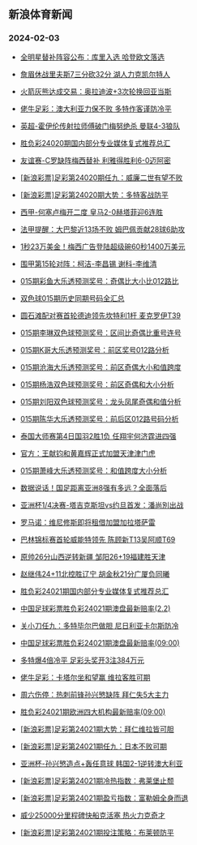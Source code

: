 ## 新浪体育新闻 
### 2024-02-03

+ [全明星替补阵容公布：库里入选 哈登欧文落选](https://sports.sina.com.cn/basketball/nba/2024-02-02/doc-inafrekc9680710.shtml)

+ [詹眉休战里夫斯7三分砍32分 湖人力克凯尔特人](https://sports.sina.com.cn/basketball/nba/2024-02-02/doc-inafrekm3957543.shtml)

+ [火箭灰熊达成交易：奥拉迪波+3次轮换回亚当斯](https://sports.sina.com.cn/basketball/nba/2024-02-02/doc-inafrekh4241511.shtml)

+ [佬牛足彩：澳大利亚力保不败 多特作客谨防冷平](https://sports.sina.com.cn/l/2024-02-02/doc-inafreki7165817.shtml)

+ [英超-霍伊伦传射拉师傅破门梅努绝杀 曼联4-3狼队](https://sports.sina.com.cn/g/pl/2024-02-02/doc-inafqyap4040117.shtml)

+ [胜负彩24020期国内部分专业媒体复式推荐总汇](https://sports.sina.com.cn/l/2024-02-02/doc-inafreki7179166.shtml)

+ [友谊赛-C罗缺阵梅西替补 利雅得胜利6-0迈阿密](https://sports.sina.com.cn/global/others/2024-02-02/doc-inafqyam7266088.shtml)

+ [[新浪彩票]足彩第24020期任九：威廉二世有望不败](https://sports.sina.com.cn/l/2024-02-02/doc-inafqyaf9792110.shtml)

+ [[新浪彩票]足彩第24020期大势：多特客战防平](https://sports.sina.com.cn/l/2024-02-02/doc-inafqyap4037657.shtml)

+ [西甲-何塞卢梅开二度 皇马2-0赫塔菲迎6连胜](https://sports.sina.com.cn/g/laliga/2024-02-02/doc-inafqyam7264746.shtml)

+ [法甲提醒：大巴黎近13场不败 姆巴佩贡献28球6助攻](https://sports.sina.com.cn/l/2024-02-02/doc-inafqyam7263114.shtml)

+ [1秒23万美金！梅西广告登陆超级碗60秒1400万美元](https://sports.sina.com.cn/global/others/2024-02-02/doc-inafrvhc3707862.shtml)

+ [围甲第15轮对阵：柯洁-李昌锡 谢科-李维清](https://sports.sina.com.cn/go/2024-02-02/doc-inafrzqf1029882.shtml)

+ [015期彩鱼大乐透预测奖号：奇偶比大小比012路比](https://sports.sina.com.cn/l/2024-02-02/doc-inafrqyc6993678.shtml)

+ [双色球015期历史同期号码全汇总](https://sports.sina.com.cn/l/2024-02-02/doc-inafrqyc6975339.shtml)

+ [圆石滩配对赛首轮德迪领先坎特利1杆 麦克罗伊T39](https://sports.sina.com.cn/golf/pgatour/2024-02-02/doc-inafreki7149911.shtml)

+ [015期李琳双色球预测奖号：区间比奇偶比重号连号](https://sports.sina.com.cn/l/2024-02-02/doc-inafrksf7067474.shtml)

+ [015期K哥大乐透预测奖号：前区奖号012路分析](https://sports.sina.com.cn/l/2024-02-02/doc-inafrqyf3771262.shtml)

+ [015期沧海大乐透预测奖号：前区奇偶大小和值跨度](https://sports.sina.com.cn/l/2024-02-02/doc-inafrqyf3770755.shtml)

+ [015期杨浩双色球预测奖号：前区奇偶和大小分析](https://sports.sina.com.cn/l/2024-02-02/doc-inafrksf7066854.shtml)

+ [015期刘阳双色球预测奖号：龙头凤尾奇偶和值分析](https://sports.sina.com.cn/l/2024-02-02/doc-inafrksi3844192.shtml)

+ [015期陈华大乐透预测奖号：前后区012路号码分析](https://sports.sina.com.cn/l/2024-02-02/doc-inafrqyc6993378.shtml)

+ [泰国大师赛第4日国羽2胜1负 任翔宇何济霆进四强](https://sports.sina.com.cn/others/badmin/2024-02-02/doc-inafsfvy6359624.shtml)

+ [官方：王献钧和黄嘉辉正式加盟天津津门虎](https://sports.sina.com.cn/china/j/2024-02-02/doc-inafrzqa6456143.shtml)

+ [015期萧峰大乐透预测奖号：和值跨度大小分析](https://sports.sina.com.cn/l/2024-02-02/doc-inafrqyf3771606.shtml)

+ [数据说话！国足距离亚洲8强有多远？全面落后](https://sports.sina.com.cn/china/2024-02-02/doc-inafrksf7056972.shtml)

+ [亚洲杯1/4决赛-塔吉克斯坦vs约旦首发：潘尚別出战](https://sports.sina.com.cn/china/asia/2024-02-02/doc-inafrzqa6457865.shtml)

+ [罗马诺：维尼修斯即将租借加盟加拉塔萨雷](https://sports.sina.com.cn/g/pl/2024-02-02/doc-inafsfwe3839618.shtml)

+ [巴林锦标赛首轮威能特领先 陈顾新T13吴阿顺T69](https://sports.sina.com.cn/golf/epgatour/2024-02-02/doc-inafrekc9676884.shtml)

+ [原帅26分山西逆转新疆 邹阳26+19福建胜天津](https://sports.sina.com.cn/basketball/cba/2024-02-02/doc-inafsfwc0924536.shtml)

+ [赵继伟24+11北控胜辽宁 胡金秋21分广厦负同曦](https://sports.sina.com.cn/basketball/cba/2024-02-02/doc-inafsfwh0636577.shtml)

+ [胜负彩24021期国内部分专业媒体复式推荐总汇](https://sports.sina.com.cn/l/2024-02-02/doc-inafreki7180175.shtml)

+ [中国足球彩票胜负彩24021期澳盘最新赔率(2.2)](https://sports.sina.com.cn/l/2024-02-02/doc-inafrekn6823133.shtml)

+ [关小刀任九：多特毕尔巴做胆 尼日利亚卡尔斯防冷](https://sports.sina.com.cn/l/2024-02-02/doc-inafrvhe6550215.shtml)

+ [中国足球彩票胜负彩24021期澳盘最新赔率(09:00)](https://sports.sina.com.cn/l/2024-02-02/doc-inafrekn6823133.shtml)

+ [多特爆4倍冷平 足彩头奖开3注384万元](https://sports.sina.com.cn/l/2024-02-03/doc-inaftiiu0064489.shtml)

+ [佬牛足彩：卡塔尔坐和望赢 维拉客胜可期](https://sports.sina.com.cn/l/2024-02-03/doc-inaftiir0349493.shtml)

+ [周六伤停：热刺前锋孙兴慜缺阵 拜仁失5大主力](https://sports.sina.com.cn/l/2024-02-02/doc-inafrvhc3716791.shtml)

+ [胜负彩24021期欧洲四大机构最新赔率(09:00)](https://sports.sina.com.cn/l/2024-02-02/doc-inafrekn6823727.shtml)

+ [[新浪彩票]足彩第24021期大势：拜仁维拉皆可胆](https://sports.sina.com.cn/l/2024-02-03/doc-inaftiir0343922.shtml)

+ [[新浪彩票]足彩第24021期任九：日本不败可期](https://sports.sina.com.cn/l/2024-02-03/doc-inaftiin5786649.shtml)

+ [亚洲杯-孙兴慜造点+轰任意球 韩国2-1逆转澳大利亚](https://sports.sina.com.cn/china/asia/2024-02-03/doc-inaftiin5794740.shtml)

+ [[新浪彩票]足彩第24021期冷热指数：弗莱堡止颓](https://sports.sina.com.cn/l/2024-02-03/doc-inaftiin5787527.shtml)

+ [[新浪彩票]足彩第24021期盈亏指数：富勒姆全身而退](https://sports.sina.com.cn/l/2024-02-03/doc-inaftiis3288768.shtml)

+ [威少25000分里程碑快船克活塞 热火力克奇才](https://sports.sina.com.cn/basketball/nba/2024-02-03/doc-inaftprr9960832.shtml)

+ [[新浪彩票]足彩第24021期投注策略：布莱顿防平](https://sports.sina.com.cn/l/2024-02-03/doc-inaftiir0344208.shtml)

